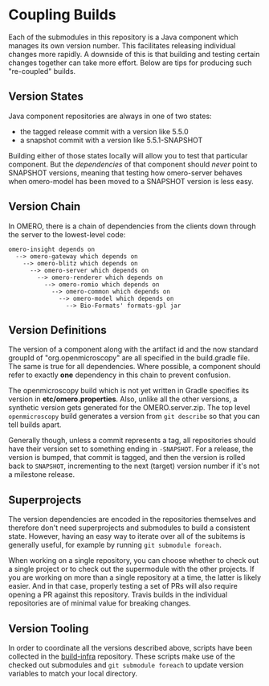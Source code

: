 Coupling Builds
===============

Each of the submodules in this repository is a Java component which manages its
own version number. This facilitates releasing individual changes more rapidly.
A downside of this is that building and testing certain changes together
can take more effort. Below are tips for producing such "re-coupled" builds.

Version States
--------------

Java component repositories are always in one of two states:

 - the tagged release commit with a version like 5.5.0
 - a snapshot commit with a version like 5.5.1-SNAPSHOT

Building either of those states locally will allow you to test that particular
component. But the *dependencies* of that component should *never* point to
SNAPSHOT versions, meaning that testing how omero-server behaves when
omero-model has been moved to a SNAPSHOT version is less easy.

Version Chain
-------------

In OMERO, there is a chain of dependencies from the clients down through
the server to the lowest-level code:

    omero-insight depends on
      --> omero-gateway which depends on
        --> omero-blitz which depends on
          --> omero-server which depends on
            --> omero-renderer which depends on
              --> omero-romio which depends on
                --> omero-common which depends on
                  --> omero-model which depends on
                    --> Bio-Formats' formats-gpl jar

Version Definitions
-------------------

The version of a component along with the artifact id and the now standard
groupId of "org.openmicroscopy" are all specified in the build.gradle file. The
same is true for all dependencies. Where possible, a component should refer to
exactly **one** dependency in this chain to prevent confusion.

The openmicroscopy build which is not yet written in Gradle specifies its
version in **etc/omero.properties**. Also, unlike all the other versions, a
synthetic version gets generated for the OMERO.server.zip. The top level
`openmicroscopy` build generates a version from `git describe` so that you can
tell builds apart.

Generally though, unless a commit represents a tag, all repositories should
have their version set to something ending in `-SNAPSHOT`. For a release, the
version is bumped, that commit is tagged, and then the version is rolled back
to `SNAPSHOT`, incrementing to the next (target) version number if it's not a
milestone release.

Superprojects
-------------

The version dependencies are encoded in the repositories themselves and
therefore don't need superprojects and submodules to build a consistent state.
However, having an easy way to iterate over all of the subitems is generally
useful, for example by running `git submodule foreach`.

When working on a single repository, you can choose whether to check out a
single project or to check out the supermodule with the other projects. If you
are working on more than a single repository at a time, the latter is likely
easier. And in that case, properly testing a set of PRs will also require
opening a PR against this repository. Travis builds in the individual
repositories are of minimal value for breaking changes.

Version Tooling
---------------

In order to coordinate all the versions described above, scripts have been
collected in the [build-infra](https://github.com/ome/build-infra) repository.
These scripts make use of the checked out submodules and `git submodule foreach`
to update version variables to match your local directory.

